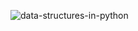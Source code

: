 ![data-structures-in-python](https://github.com/ShahzadArshad786/Data-Structure-using-Python/assets/155644365/c054f07d-ee20-4951-9fc4-c6d04954154c)
